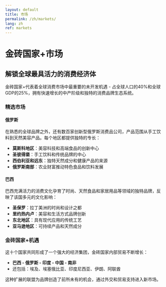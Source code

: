 ```yaml
---
layout: default
title: 市场
permalink: /zh/markets/
lang: zh
ref: markets
---
```


# 金砖国家+市场

## 解锁全球最具活力的消费经济体

金砖国家+代表着全球消费市场中最重要的未开发机遇 - 占全球人口的40%和全球GDP的25%，拥有快速增长的中产阶级和独特的消费品牌生态系统。

### 精选市场

#### 俄罗斯
在熟悉的全球品牌之外，还有数百家创新型俄罗斯消费品公司，产品范围从手工饮料到天然美容产品。每个地区都提供独特的专长：

- **莫斯科地区**：美容科技和高端食品的创新中心
- **圣彼得堡**：手工饮料和传统品牌的中心
- **西伯利亚和远东**：独特天然成分和健康产品的来源
- **俄罗斯南部**：农业财富推动特色食品和饮料发展

#### 巴西
巴西充满活力的消费文化孕育了时尚、天然食品和家居用品等领域的独特品牌，反映了该国多元的文化影响：

- **圣保罗**：拉丁美洲的时尚和设计之都
- **里约热内卢**：美容和生活方式品牌创新
- **东北地区**：具有现代应用的传统工艺
- **亚马逊地区**：可持续产品和天然成分

### 金砖国家+机遇

这十个国家共同形成了一个强大的经济集团，金砖国家内部贸易不断增长：

- **巴西 - 俄罗斯 - 印度 - 中国 - 南非**
- 还包括：埃及、埃塞俄比亚、印度尼西亚、伊朗、阿联酋

这种扩展的联盟为品牌创造了前所未有的机会，通过外交和贸易支持进入新市场。